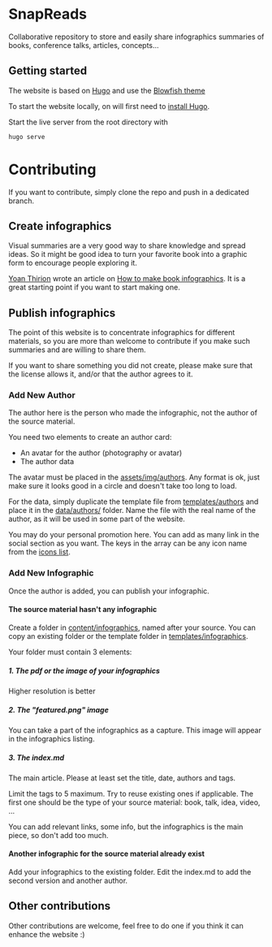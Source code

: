 # SnapReads
Collaborative repository to store and easily share infographics summaries of books, conference talks, articles, concepts…
## Getting started
The website is based on [Hugo](https://gohugo.io) and use the [Blowfish theme](https://blowfish.page)

To start the website locally, on will first need to [install Hugo](https://gohugo.io/installation/). 

Start the live server from the root directory with
```sh
hugo serve
```

# Contributing
If you want to contribute, simply clone the repo and push in a dedicated branch.

## Create infographics
Visual summaries are a very good way to share knowledge and spread ideas. So it might be good idea to turn your favorite book into a graphic form to encourage people exploring it.

[Yoan Thirion](https://www.yoan-thirion.com/#home) wrote an article on [How to make book infographics](https://yoan-thirion.gitbook.io/knowledge-base/xtrem-reading/how-to-make-book-infographics). It is a great starting point if you want to start making one.

## Publish infographics
The point of this website is to concentrate infographics for different materials, so you are more than welcome to contribute if you make such summaries and are willing to share them.

If you want to share something you did not create, please make sure that the license allows it, and/or that the author agrees to it.

### Add New Author
The author here is the person who made the infographic, not the author of the source material.

You need two elements to create an author card:

 * An avatar for the author (photography or avatar)
 * The author data

The avatar must be placed in the [assets/img/authors](assets/img/authors). Any format is ok, just make sure it looks good in a circle and doesn't take too long to load.

For the data, simply duplicate the template file from [templates/authors](templates/authors/John%20Doe.json) and place it in the [data/authors/](data/authors) folder. Name the file with the real name of the author, as it will be used in some part of the website.

You may do your personal promotion here. You can add as many link in the social section as you want. The keys in the array can be any icon name from the [icons list](https://blowfish.page/samples/icons/).

### Add New Infographic
Once the author is added, you can publish your infographic.
#### The source material hasn't any infographic

Create a folder in [content/infographics](content/infographics), named after your source. You can copy an existing folder or the template folder in [templates/infographics](templates/infographics).

Your folder must contain 3 elements:

##### 1. The pdf or the image of your infographics
Higher resolution is better

##### 2. The "featured.png" image
 You can take a part of the infographics as a capture. This image will appear in the infographics listing.

##### 3. The index.md 
The main article. Please at least set the title, date, authors and tags.

Limit the tags to 5 maximum. Try to reuse existing ones if applicable. The first one should be the type of your source material: book, talk, idea, video, ...

You can add relevant links, some info, but the infographics is the main piece, so don't add too much. 

#### Another infographic for the source material already exist

Add your infographics to the existing folder. Edit the index.md to add the second version and another author.

## Other contributions
Other contributions are welcome, feel free to do one if you think it can enhance the website :)